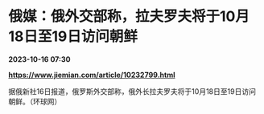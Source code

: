 # 俄媒：俄外交部称，拉夫罗夫将于10月18日至19日访问朝鲜

**2023-10-16 07:30**

**https://www.jiemian.com/article/10232799.html**

据俄新社16日报道，俄罗斯外交部称，俄外长拉夫罗夫将于10月18日至19日访问朝鲜。（环球网）